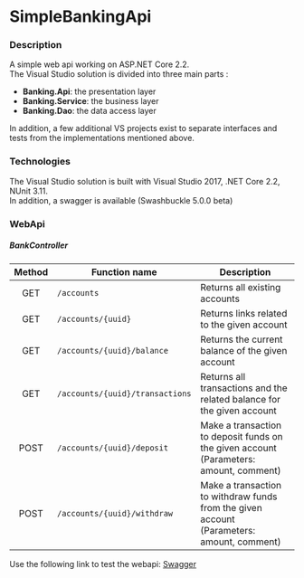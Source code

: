# SimpleBankingApi

### Description

A simple web api working on ASP.NET Core 2.2.  
The Visual Studio solution is divided into three main parts :

*  **Banking.Api**: the presentation layer
*  **Banking.Service**: the business layer
*  **Banking.Dao**: the data access layer

In addition, a few additional VS projects exist to separate interfaces and tests from the implementations mentioned above.

### Technologies

The Visual Studio solution is built with Visual Studio 2017, .NET Core 2.2, NUnit 3.11.  
In addition, a swagger is available (Swashbuckle 5.0.0 beta)

### WebApi

##### BankController

| Method | Function name | Description                    |
| :------:  | ------------- | ------------------------------ |
| GET |`/accounts`      | Returns all existing accounts       |
| GET |`/accounts/{uuid}`      | Returns links related to the given account       |
| GET |`/accounts/{uuid}/balance`      | Returns the current balance of the given account       |
| GET |`/accounts/{uuid}/transactions`      | Returns all transactions and the related balance for the given account       |
| POST |`/accounts/{uuid}/deposit`        | Make a transaction to deposit funds on the given account (Parameters: amount, comment)   |
| POST |`/accounts/{uuid}/withdraw`       | Make a transaction to withdraw funds from the given account (Parameters: amount, comment)  |

Use the following link to test the webapi: [Swagger](https://simplebankingapi.azurewebsites.net)